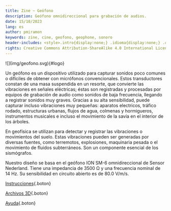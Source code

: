 ```yaml
---
title: Zine ~ Geófono
description: Geófono omnidireccional para grabación de audios.
date: 15/10/2023
lang: es
author: pmiramon
keywords: zine, cine, geofono, geophone, sonoro
header-includes: <style>.intro{display:none;} .idioma{display:none;} .cuerpo{max-width:95%;} @media only screen and (min-width:665px) {a.seleccion.geofono::before{content:"➞ "; font-weight:bolder;}}</style>
rights: Creative Commons Attribution-ShareAlike 4.0 International License
---
```


<div class="presentacion">
![](img/geofono.svg){#logo}

Un geófono es un dispositivo utilizado para capturar sonidos poco comunes o difíciles de obtener con micrófonos convencionales. Estos transductores constan de una masa suspendida en un resorte, que convierte las vibraciones en señales eléctricas; éstas son registradas y procesadas por equipos de grabación de audio como sonidos de baja frecuencia, llegando a registrar sonidos muy graves. Gracias a su alta sensibilidad, puede capturar incluso vibraciones muy pequeñas: aparatos electricos, tráfico rodado, estructuras urbanas, flujos de agua, colmenas y hormigueros, instrumentos musicales e incluso el movimiento de la savía en el interior de los árboles.

En geofísica se utilizan para detectar y registrar las vibraciones o movimientos del suelo. Estas vibraciones pueden ser generadas por diversas fuentes, como terremotos, explosiones, maquinaria pesada o el movimiento de fluidos subterráneos. Son un componente esencial de los sismógrafos.

Nuestro diseño se basa en el geófono ION SM-6 omnidireccional de Sensor Nederland. Tiene una impedancia de 3500 Ω y una frecuencia nominal de 14 Hz. Su sensibilidad en circuito abierto es de 80.0 V/m/s.

</div>

<div class="botonera">

[Instrucciones](instrucciones.html){.boton}

[Archivos 3D](3D/geofono.FCStd){.boton}

[Ayuda](ayuda.html){.boton}

</div>
